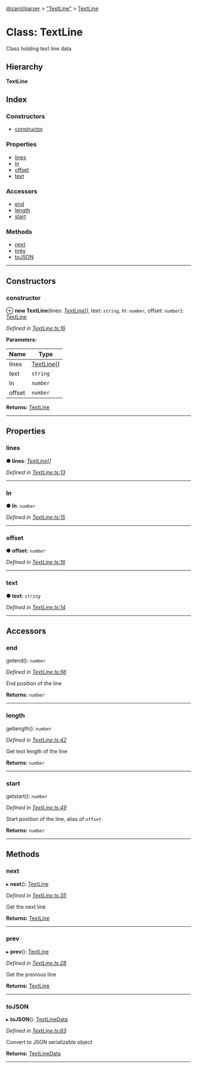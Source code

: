 [@zaml/parser](../README.md) > ["TextLine"](../modules/_textline_.md) > [TextLine](../classes/_textline_.textline.md)

# Class: TextLine

Class holding text line data

## Hierarchy

**TextLine**

## Index

### Constructors

* [constructor](_textline_.textline.md#constructor)

### Properties

* [lines](_textline_.textline.md#lines)
* [ln](_textline_.textline.md#ln)
* [offset](_textline_.textline.md#offset)
* [text](_textline_.textline.md#text)

### Accessors

* [end](_textline_.textline.md#end)
* [length](_textline_.textline.md#length)
* [start](_textline_.textline.md#start)

### Methods

* [next](_textline_.textline.md#next)
* [prev](_textline_.textline.md#prev)
* [toJSON](_textline_.textline.md#tojson)

---

## Constructors

<a id="constructor"></a>

###  constructor

⊕ **new TextLine**(lines: *[TextLine](_textline_.textline.md)[]*, text: *`string`*, ln: *`number`*, offset: *`number`*): [TextLine](_textline_.textline.md)

*Defined in [TextLine.ts:16](https://github.com/nexushubs/zaml-lang/blob/660834a/packages/zaml-parser/src/TextLine.ts#L16)*

**Parameters:**

| Name | Type |
| ------ | ------ |
| lines | [TextLine](_textline_.textline.md)[] |
| text | `string` |
| ln | `number` |
| offset | `number` |

**Returns:** [TextLine](_textline_.textline.md)

___

## Properties

<a id="lines"></a>

###  lines

**● lines**: *[TextLine](_textline_.textline.md)[]*

*Defined in [TextLine.ts:13](https://github.com/nexushubs/zaml-lang/blob/660834a/packages/zaml-parser/src/TextLine.ts#L13)*

___
<a id="ln"></a>

###  ln

**● ln**: *`number`*

*Defined in [TextLine.ts:15](https://github.com/nexushubs/zaml-lang/blob/660834a/packages/zaml-parser/src/TextLine.ts#L15)*

___
<a id="offset"></a>

###  offset

**● offset**: *`number`*

*Defined in [TextLine.ts:16](https://github.com/nexushubs/zaml-lang/blob/660834a/packages/zaml-parser/src/TextLine.ts#L16)*

___
<a id="text"></a>

###  text

**● text**: *`string`*

*Defined in [TextLine.ts:14](https://github.com/nexushubs/zaml-lang/blob/660834a/packages/zaml-parser/src/TextLine.ts#L14)*

___

## Accessors

<a id="end"></a>

###  end

getend(): `number`

*Defined in [TextLine.ts:56](https://github.com/nexushubs/zaml-lang/blob/660834a/packages/zaml-parser/src/TextLine.ts#L56)*

End position of the line

**Returns:** `number`

___
<a id="length"></a>

###  length

getlength(): `number`

*Defined in [TextLine.ts:42](https://github.com/nexushubs/zaml-lang/blob/660834a/packages/zaml-parser/src/TextLine.ts#L42)*

Get text length of the line

**Returns:** `number`

___
<a id="start"></a>

###  start

getstart(): `number`

*Defined in [TextLine.ts:49](https://github.com/nexushubs/zaml-lang/blob/660834a/packages/zaml-parser/src/TextLine.ts#L49)*

Start position of the line, alias of `offset`

**Returns:** `number`

___

## Methods

<a id="next"></a>

###  next

▸ **next**(): [TextLine](_textline_.textline.md)

*Defined in [TextLine.ts:35](https://github.com/nexushubs/zaml-lang/blob/660834a/packages/zaml-parser/src/TextLine.ts#L35)*

Get the next line

**Returns:** [TextLine](_textline_.textline.md)

___
<a id="prev"></a>

###  prev

▸ **prev**(): [TextLine](_textline_.textline.md)

*Defined in [TextLine.ts:28](https://github.com/nexushubs/zaml-lang/blob/660834a/packages/zaml-parser/src/TextLine.ts#L28)*

Get the previous line

**Returns:** [TextLine](_textline_.textline.md)

___
<a id="tojson"></a>

###  toJSON

▸ **toJSON**(): [TextLineData](../interfaces/_textline_.textlinedata.md)

*Defined in [TextLine.ts:63](https://github.com/nexushubs/zaml-lang/blob/660834a/packages/zaml-parser/src/TextLine.ts#L63)*

Convert to JSON serializable object

**Returns:** [TextLineData](../interfaces/_textline_.textlinedata.md)

___

